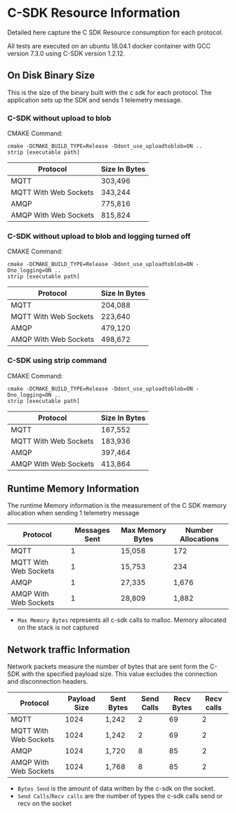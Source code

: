 # C-SDK Resource Information

Detailed here capture the C SDK Resource consumption for each protocol.

All tests are executed on an ubuntu 18.04.1 docker container with GCC version 7.3.0 using C-SDK version 1.2.12.

## On Disk Binary Size

This is the size of the binary built with the c sdk for each protocol.  The application sets up the SDK and sends 1 telemetry message.

### C-SDK without upload to blob

CMAKE Command:

```Shell
cmake -DCMAKE_BUILD_TYPE=Release -Ddont_use_uploadtoblob=ON ..
strip [executable path]
```

| Protocol                | Size In Bytes
|-------------------------|---------------------
| MQTT                    | 303,496
| MQTT With Web Sockets   | 343,244
| AMQP                    | 775,816
| AMQP With Web Sockets   | 815,824

### C-SDK without upload to blob and logging turned off

CMAKE Command:

```Shell
cmake -DCMAKE_BUILD_TYPE=Release -Ddont_use_uploadtoblob=ON -Dno_logging=ON ..
strip [executable path]
```

| Protocol                | Size In Bytes
|-------------------------|---------------------
| MQTT                    | 204,088
| MQTT With Web Sockets   | 223,640
| AMQP                    | 479,120
| AMQP With Web Sockets   | 498,672

### C-SDK using strip command

CMAKE Command:

```Shell
cmake -DCMAKE_BUILD_TYPE=Release -Ddont_use_uploadtoblob=ON -Dno_logging=ON ..
strip [executable path]
```

| Protocol                | Size In Bytes
|-------------------------|---------------------
| MQTT                    | 167,552
| MQTT With Web Sockets   | 183,936
| AMQP                    | 397,464
| AMQP With Web Sockets   | 413,864

## Runtime Memory Information

The runtime Memory information is the measurement of the C SDK memory allocation when sending 1 telemetry message

| Protocol                | Messages Sent | Max Memory Bytes | Number Allocations
|-------------------------|---------------|------------------|--------------------
| MQTT                    |      1        |      15,058      | 172
| MQTT With Web Sockets   |      1        |      15,753      | 234
| AMQP                    |      1        |      27,335      | 1,676
| AMQP With Web Sockets   |      1        |      28,809      | 1,882

- `Max Memory Bytes` represents all c-sdk calls to malloc.  Memory allocated on the stack is not captured

## Network traffic Information

Network packets measure the number of bytes that are sent form the C-SDK with the specified payload size.  This value excludes the connection and disconnection headers.

| Protocol                | Payload Size | Sent Bytes | Send Calls | Recv Bytes | Recv calls
|-------------------------|--------------|------------|------------|------------|------------
| MQTT                    | 1024         | 1,242      | 2          |  69        | 2
| MQTT With Web Sockets   | 1024         | 1,242      | 2          |  69        | 2
| AMQP                    | 1024         | 1,720      | 8          |  85        | 2
| AMQP With Web Sockets   | 1024         | 1,768      | 8          |  85        | 2

- `Bytes Send` is the amount of data written by the c-sdk on the socket.
- `Send Calls`/`Recv calls` are the number of types the c-sdk calls send or recv on the socket
